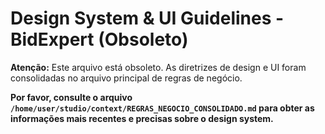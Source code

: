 # Design System & UI Guidelines - BidExpert (Obsoleto)

**Atenção:** Este arquivo está obsoleto. As diretrizes de design e UI foram consolidadas no arquivo principal de regras de negócio.

**Por favor, consulte o arquivo `/home/user/studio/context/REGRAS_NEGOCIO_CONSOLIDADO.md` para obter as informações mais recentes e precisas sobre o design system.**
